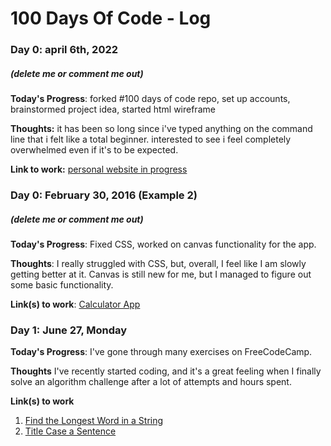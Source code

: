 # 100 Days Of Code - Log

### Day 0: april 6th, 2022 
##### (delete me or comment me out)

**Today's Progress**: forked #100 days of code repo, set up accounts, brainstormed project idea, started html wireframe

**Thoughts:** it has been so long since i've typed anything on the command line that i felt like a total beginner. interested to see i feel completely overwhelmed even if it's to be expected.

**Link to work:** [personal website in progress](https://github.com/the-color-of-pomegranates/website)

### Day 0: February 30, 2016 (Example 2)
##### (delete me or comment me out)

**Today's Progress**: Fixed CSS, worked on canvas functionality for the app.

**Thoughts**: I really struggled with CSS, but, overall, I feel like I am slowly getting better at it. Canvas is still new for me, but I managed to figure out some basic functionality.

**Link(s) to work**: [Calculator App](http://www.example.com)


### Day 1: June 27, Monday

**Today's Progress**: I've gone through many exercises on FreeCodeCamp.

**Thoughts** I've recently started coding, and it's a great feeling when I finally solve an algorithm challenge after a lot of attempts and hours spent.

**Link(s) to work**
1. [Find the Longest Word in a String](https://www.freecodecamp.com/challenges/find-the-longest-word-in-a-string)
2. [Title Case a Sentence](https://www.freecodecamp.com/challenges/title-case-a-sentence)

